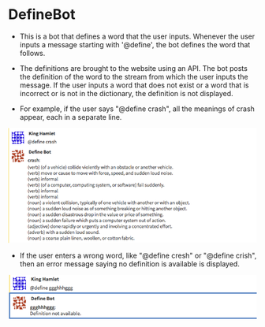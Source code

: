 # DefineBot

* This is a bot that defines a word that the user inputs. Whenever the user
inputs a message starting with '@define', the bot defines the word
that follows.

* The definitions are brought to the website using an API. The bot posts the
definition of the word to the stream from which the user inputs the message.
If the user inputs a word that does not exist or a word that is incorrect or
is not in the dictionary, the definition is not displayed.

* For example, if the user says "@define crash", all the meanings of crash
appear, each in a separate line.

![Correct Word](correct_word.png)

* If the user enters a wrong word, like "@define cresh" or "@define crish",
then an error message saying no definition is available is displayed.

![Wrong Word](wrong_word.png)

